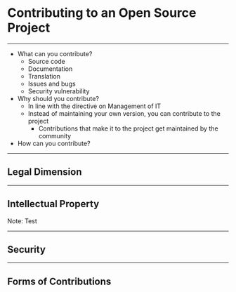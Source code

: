 # Contributing to an Open Source Project

---

* What can you contribute?
  * Source code
  * Documentation
  * Translation
  * Issues and bugs
  * Security vulnerability
* Why should you contribute?
  * In line with the directive on Management of IT
  * Instead of maintaining your own version, you can contribute to the project
    * Contributions that make it to the project get maintained by the community
* How can you contribute?




---

## Legal Dimension

------

## Intellectual Property

Note:
Test

------

## Security

---

## Forms of Contributions


